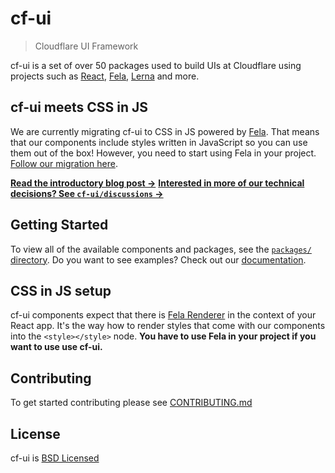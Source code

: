 # cf-ui

> Cloudflare UI Framework

cf-ui is a set of over 50 packages used to build UIs at Cloudflare using
projects such as [React](https://facebook.github.io/react/),
[Fela](http://fela.js.org), [Lerna](https://lernajs.io) and more.

## cf-ui meets CSS in JS

We are currently migrating cf-ui to CSS in JS powered by [Fela](https://github.com/rofrischmann/fela). That means that our components include styles written in JavaScript so you can use them out of the box! However, you need to start using Fela in your project. [Follow our migration here](https://github.com/cloudflare/cf-ui/issues/100).

**[Read the introductory blog post &rarr;](https://blog.cloudflare.com/cf-ui/)**
**[Interested in more of our technical decisions? See `cf-ui/discussions` &rarr;](discussions)**

## Getting Started

To view all of the available components and packages, see the [`packages/` directory](packages). Do you want to see examples? Check out our [documentation](https://cloudflare.github.io/cf-ui/).

## CSS in JS setup

cf-ui components expect that there is [Fela Renderer](http://fela.js.org/docs/basics/Renderer.html) in the context of your React app. It's the way how to render styles that come with our components into the `<style></style>` node. **You have to use Fela in your project if you want to use use cf-ui.**

## Contributing

To get started contributing please see [CONTRIBUTING.md](CONTRIBUTING.md)

## License

cf-ui is [BSD Licensed](LICENSE)
